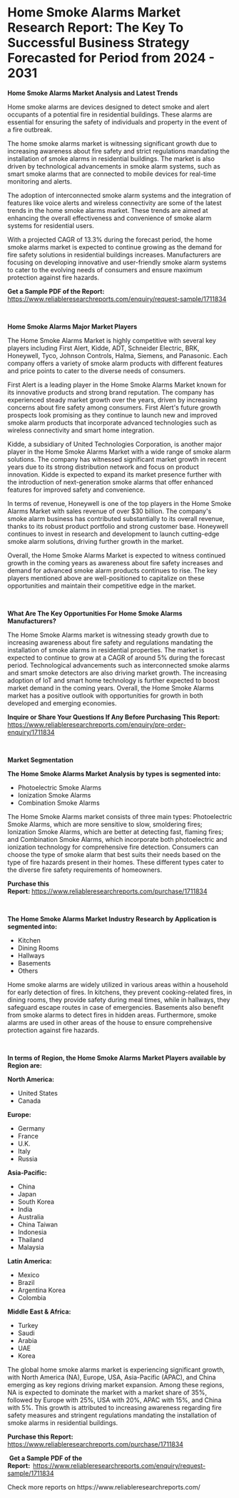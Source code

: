 <p><h1>Home Smoke Alarms Market Research Report: The Key To Successful Business Strategy Forecasted for Period from 2024 - 2031</h1></p><p><strong>Home Smoke Alarms Market Analysis and Latest Trends</strong></p>
<p><p>Home smoke alarms are devices designed to detect smoke and alert occupants of a potential fire in residential buildings. These alarms are essential for ensuring the safety of individuals and property in the event of a fire outbreak.</p><p>The home smoke alarms market is witnessing significant growth due to increasing awareness about fire safety and strict regulations mandating the installation of smoke alarms in residential buildings. The market is also driven by technological advancements in smoke alarm systems, such as smart smoke alarms that are connected to mobile devices for real-time monitoring and alerts.</p><p>The adoption of interconnected smoke alarm systems and the integration of features like voice alerts and wireless connectivity are some of the latest trends in the home smoke alarms market. These trends are aimed at enhancing the overall effectiveness and convenience of smoke alarm systems for residential users.</p><p>With a projected CAGR of 13.3% during the forecast period, the home smoke alarms market is expected to continue growing as the demand for fire safety solutions in residential buildings increases. Manufacturers are focusing on developing innovative and user-friendly smoke alarm systems to cater to the evolving needs of consumers and ensure maximum protection against fire hazards.</p></p>
<p><strong>Get a Sample PDF of the Report:&nbsp;</strong> <a href="https://www.reliableresearchreports.com/enquiry/request-sample/1711834">https://www.reliableresearchreports.com/enquiry/request-sample/1711834</a></p>
<p>&nbsp;</p>
<p><strong>Home Smoke Alarms Major Market Players</strong></p>
<p><p>The Home Smoke Alarms Market is highly competitive with several key players including First Alert, Kidde, ADT, Schneider Electric, BRK, Honeywell, Tyco, Johnson Controls, Halma, Siemens, and Panasonic. Each company offers a variety of smoke alarm products with different features and price points to cater to the diverse needs of consumers.</p><p>First Alert is a leading player in the Home Smoke Alarms Market known for its innovative products and strong brand reputation. The company has experienced steady market growth over the years, driven by increasing concerns about fire safety among consumers. First Alert's future growth prospects look promising as they continue to launch new and improved smoke alarm products that incorporate advanced technologies such as wireless connectivity and smart home integration.</p><p>Kidde, a subsidiary of United Technologies Corporation, is another major player in the Home Smoke Alarms Market with a wide range of smoke alarm solutions. The company has witnessed significant market growth in recent years due to its strong distribution network and focus on product innovation. Kidde is expected to expand its market presence further with the introduction of next-generation smoke alarms that offer enhanced features for improved safety and convenience.</p><p>In terms of revenue, Honeywell is one of the top players in the Home Smoke Alarms Market with sales revenue of over $30 billion. The company's smoke alarm business has contributed substantially to its overall revenue, thanks to its robust product portfolio and strong customer base. Honeywell continues to invest in research and development to launch cutting-edge smoke alarm solutions, driving further growth in the market.</p><p>Overall, the Home Smoke Alarms Market is expected to witness continued growth in the coming years as awareness about fire safety increases and demand for advanced smoke alarm products continues to rise. The key players mentioned above are well-positioned to capitalize on these opportunities and maintain their competitive edge in the market.</p></p>
<p>&nbsp;</p>
<p><strong>What Are The Key Opportunities For Home Smoke Alarms Manufacturers?</strong></p>
<p><p>The Home Smoke Alarms market is witnessing steady growth due to increasing awareness about fire safety and regulations mandating the installation of smoke alarms in residential properties. The market is expected to continue to grow at a CAGR of around 5% during the forecast period. Technological advancements such as interconnected smoke alarms and smart smoke detectors are also driving market growth. The increasing adoption of IoT and smart home technology is further expected to boost market demand in the coming years. Overall, the Home Smoke Alarms market has a positive outlook with opportunities for growth in both developed and emerging economies.</p></p>
<p><strong>Inquire or Share Your Questions If Any Before Purchasing This Report:</strong> <a href="https://www.reliableresearchreports.com/enquiry/pre-order-enquiry/1711834">https://www.reliableresearchreports.com/enquiry/pre-order-enquiry/1711834</a></p>
<p>&nbsp;</p>
<p><strong>Market Segmentation</strong></p>
<p><strong>The Home Smoke Alarms Market Analysis by types is segmented into:</strong></p>
<p><ul><li>Photoelectric Smoke Alarms</li><li>Ionization Smoke Alarms</li><li>Combination Smoke Alarms</li></ul></p>
<p><p>The Home Smoke Alarms market consists of three main types: Photoelectric Smoke Alarms, which are more sensitive to slow, smoldering fires; Ionization Smoke Alarms, which are better at detecting fast, flaming fires; and Combination Smoke Alarms, which incorporate both photoelectric and ionization technology for comprehensive fire detection. Consumers can choose the type of smoke alarm that best suits their needs based on the type of fire hazards present in their homes. These different types cater to the diverse fire safety requirements of homeowners.</p></p>
<p><strong>Purchase this Report:&nbsp;</strong><a href="https://www.reliableresearchreports.com/purchase/1711834">https://www.reliableresearchreports.com/purchase/1711834</a></p>
<p>&nbsp;</p>
<p><strong>The Home Smoke Alarms Market Industry Research by Application is segmented into:</strong></p>
<p><ul><li>Kitchen</li><li>Dining Rooms</li><li>Hallways</li><li>Basements</li><li>Others</li></ul></p>
<p><p>Home smoke alarms are widely utilized in various areas within a household for early detection of fires. In kitchens, they prevent cooking-related fires, in dining rooms, they provide safety during meal times, while in hallways, they safeguard escape routes in case of emergencies. Basements also benefit from smoke alarms to detect fires in hidden areas. Furthermore, smoke alarms are used in other areas of the house to ensure comprehensive protection against fire hazards.</p></p>
<p>&nbsp;</p>
<p><strong>In terms of Region, the Home Smoke Alarms Market Players available by Region are:</strong></p>
<p>
    <p> <strong> North America: </strong>
        <ul>
            <li>United States</li>
            <li>Canada</li>
        </ul>
        </p> 
    <p> <strong> Europe: </strong>
        <ul>
            <li>Germany</li>
            <li>France</li>
            <li>U.K.</li>
            <li>Italy</li>
            <li>Russia</li>
        </ul>
        </p> 
    <p> <strong> Asia-Pacific: </strong>
        <ul>
            <li>China</li>
            <li>Japan</li>
            <li>South Korea</li>
            <li>India</li>
            <li>Australia</li>
            <li>China Taiwan</li>
            <li>Indonesia</li>
            <li>Thailand</li>
            <li>Malaysia</li>
        </ul>
        </p> 
    <p> <strong> Latin America: </strong>
        <ul>
            <li>Mexico</li>
            <li>Brazil</li>
            <li>Argentina Korea</li>
            <li>Colombia</li>
        </ul>
        </p> 
    <p> <strong> Middle East & Africa: </strong>
        <ul>
            <li>Turkey</li>
            <li>Saudi</li>
            <li>Arabia</li>
            <li>UAE</li>
            <li>Korea</li>
        </ul>
    </p>
    </p>
<p><p>The global home smoke alarms market is experiencing significant growth, with North America (NA), Europe, USA, Asia-Pacific (APAC), and China emerging as key regions driving market expansion. Among these regions, NA is expected to dominate the market with a market share of 35%, followed by Europe with 25%, USA with 20%, APAC with 15%, and China with 5%. This growth is attributed to increasing awareness regarding fire safety measures and stringent regulations mandating the installation of smoke alarms in residential buildings.</p></p>
<p><strong>Purchase this Report: </strong><a href="https://www.reliableresearchreports.com/purchase/1711834">https://www.reliableresearchreports.com/purchase/1711834</a></p>
<p>&nbsp;<strong>Get a Sample PDF of the Report:&nbsp;&nbsp;</strong><a href="https://www.reliableresearchreports.com/enquiry/request-sample/1711834">https://www.reliableresearchreports.com/enquiry/request-sample/1711834</a></p>
<p><strong></strong></p>
<p>Check more reports on https://www.reliableresearchreports.com/</p>